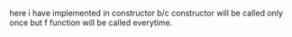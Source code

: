 here i have implemented in constructor b/c constructor will be called only once but f function will be called everytime.